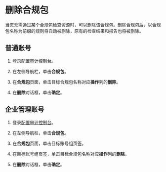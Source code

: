 # 删除合规包

当您无需通过某个合规包检查资源时，可以删除该合规包。删除合规包后，以合规包名称为前缀的规则将自动被删除，原有的检查结果和报告也将被删除。

## 普通账号

1.  登录[配置审计控制台](https://config.console.aliyun.com)。

2.  在左侧导航栏，单击**合规包**。

3.  在**合规包**页面，单击目标合规包名称对应**操作**列的**删除**。

4.  在**删除**对话框，单击**确定**。


## 企业管理账号

1.  登录[配置审计控制台](https://config.console.aliyun.com)。

2.  在左侧导航栏，单击**合规包**。

3.  在**合规包**页面，单击目标账号组页签。

4.  在目标账号组页签，单击目标合规包名称对应**操作**列的**删除**。

5.  在**删除**对话框，单击**确定**。


